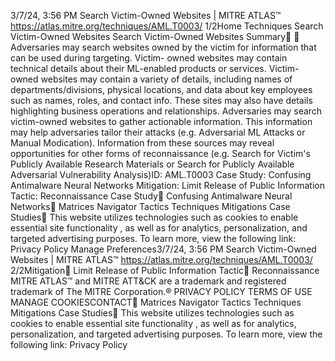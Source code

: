 3/7/24, 3:56 PM Search Victim-Owned Websites | MITRE ATLAS™
https://atlas.mitre.org/techniques/AML.T0003/ 1/2Home Techniques Search Victim-Owned Websites
Search Victim-Owned Websites
Summary󰅂 󰅂
Adversaries may search websites owned by the victim for
information that can be used during targeting. Victim-
owned websites may contain technical details about their
ML-enabled products or services. Victim-owned websites
may contain a variety of details, including names of
departments/divisions, physical locations, and data about
key employees such as names, roles, and contact info.
These sites may also have details highlighting business
operations and relationships.
Adversaries may search victim-owned websites to gather
actionable information. This information may help
adversaries tailor their attacks (e.g. Adversarial ML Attacks
or Manual Modi cation). Information from these sources
may reveal opportunities for other forms of reconnaissance
(e.g. Search for Victim's Publicly Available Research
Materials or Search for Publicly Available Adversarial
Vulnerability Analysis)ID: AML.T0003
Case Study: Confusing
Antimalware Neural
Networks
Mitigation: Limit Release of
Public Information
Tactic: Reconnaissance
Case Study󰅀
Confusing Antimalware Neural Networks󰍜 Matrices Navigator Tactics Techniques Mitigations Case Studies󰍝
This website utilizes technologies such as cookies to enable essential site functionality , as well as
for analytics, personalization, and targeted advertising purposes. To learn more, view the following
link: Privacy Policy
Manage Preferences3/7/24, 3:56 PM Search Victim-Owned Websites | MITRE ATLAS™
https://atlas.mitre.org/techniques/AML.T0003/ 2/2Mitigation󰅀
Limit Release of Public Information
Tactic󰅀
Reconnaissance
MITRE ATLAS™ and MITRE ATT&CK are a trademark and registered
trademark of The MITRE Corporation.®
PRIVACY POLICY TERMS OF USE MANAGE COOKIESCONTACT󰍜 Matrices Navigator Tactics Techniques Mitigations Case Studies󰍝
This website utilizes technologies such as cookies to enable essential site functionality , as well as
for analytics, personalization, and targeted advertising purposes. To learn more, view the following
link: Privacy Policy